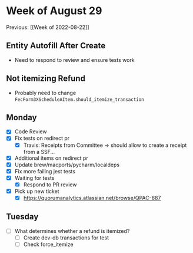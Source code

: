 # Week of August 29
Previous: [[Week of 2022-08-22]]

## Entity Autofill After Create
- Need to respond to review and ensure tests work

## Not itemizing Refund
- Probably need to change `FecForm3XScheduleAItem.should_itemize_transaction`

## Monday
- [x] Code Review
- [x] Fix tests on redirect pr
	- [x] Travis: Receipts from Committee -> should allow to create a receipt from a SSF...
- [x] Additional items on redirect pr
- [x] Update brew/macports/pycharm/localdeps
- [x] Fix more failing jest tests
- [x] Waiting for tests
	- [x] Respond to PR review
- [x] Pick up new ticket
	- [x] https://quorumanalytics.atlassian.net/browse/QPAC-887

## Tuesday
- [ ] What determines whether a refund is itemized?
	- [ ] Create dev-db transactions for test
	- [ ] Check force_itemize